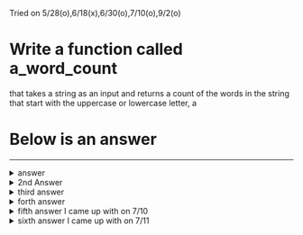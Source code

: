 Tried on 5/28(o),6/18(x),6/30(o),7/10(o),9/2(o)

# Write a function called a_word_count
that takes a string as an input and returns a count of the words in the string that start with the uppercase or lowercase letter, a

# Below is an answer
---

<details>
  <summary>answer</summary>
  
  ```py
  #1st Answer
  #define the function
  def a_word_counter(sentence):

    #counter set to 0
    count = 0

    #every a_word in 'sentence' string
    for a_word in sentence:

      #if a_word.lower is equal to "a"
      if a_word.lower() == "a":

        count += 1

    return count

  print(a_word_counter("AbracabrA"))                  #4
  ```
</details>

<details>
  <summary>2nd Answer</summary>
  
  ```py
  #define the function
  def a_word_counter(sentence):

    count = 0
    for a_word in sentence:

      #if a_word is equal to "a"
      if a_word == "a":
        count += 1

      #if a_word is equal to "A"  
      elif a_word == "A":
        count += 1
    return count

  print(a_word_counter("AbracabrA"))              #4

  ```
</details>

<details>
  <summary>third answer</summary>
  
  ```py
  def a_count(yes):
      count = 0
      for a in yes:

         #we can use or to count either 'a' or 'A'
         if a == "a" or a == "A":
             count += 1
      return count




  print(a_count("SALDNladasmalkdlamdk"))               #5
  ```
</details>

<details>
  <summary>forth answer</summary>
  
  ```py
  def a_word_count(word):
      count = 0
      for a_word in word.lower():
          if a_word == "a":
              count += 1
      return count
  ```
</details>

<details>
  <summary>fifth answer I came up with on 7/10</summary>
  
  ```py
  def a_counter(string):
      string = string.replace("A","a")
      return string.count("a")

  print(a_counter("SALDNladasmalkdlamdk"))              #5
  ```
</details>

<details>
  <summary>sixth answer I came up with on 7/11</summary>
  
  ```py
  def a_counter(word):
    
      return word.count("a") + word.count("A")
  ```
</details>
